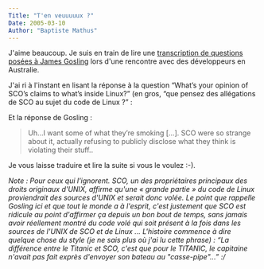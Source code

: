 ```yaml
---
Title: "T'en veuuuuux ?"
Date: 2005-03-10
Author: "Baptiste Mathus"
---
```




J'aime beaucoup. Je suis en train de lire une [transcription de
questions posées à James
Gosling](http://www.builderau.com.au/program/work/0,39024650,39176462,00.htm)
lors d'une rencontre avec des développeurs en Australie.

J'ai ri à l'instant en lisant la réponse à la question “What’s your
opinion of SCO’s claims to what’s inside Linux?” (en gros, “que pensez
des allégations de SCO au sujet du code de Linux ?” :

Et la réponse de Gosling :

> Uh…I want some of what they’re smoking [...]. SCO were so strange
> about it, actually refusing to publicly disclose what they think is
> violating their stuff..

Je vous laisse traduire et lire la suite si vous le voulez :-).

*Note : Pour ceux qui l'ignorent. SCO, un des propriétaires principaux
des droits originaux d'UNIX, affirme qu'une « grande partie » du code de
Linux proviendrait des sources d'UNIX et serait donc volée. Le point que
rappelle Gosling ici et que tout le monde a à l'esprit, c'est justement
que SCO est ridicule au point d'affirmer ça depuis un bon bout de temps,
sans jamais avoir réellement montré du code volé qui soit présent à la
fois dans les sources de l'UNIX de SCO et de Linux ... L'histoire
commence à dire quelque chose du style (je ne sais plus où j'ai lu cette
phrase) : “La différence entre le Titanic et SCO, c'est que pour le
TITANIC, le capitaine n'avait pas fait exprès d'envoyer son bateau au
"casse-pipe"...” :/*


